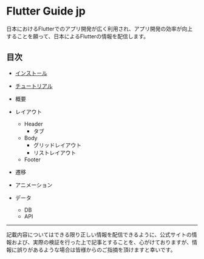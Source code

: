 # Flutter Guide jp

日本におけるFlutterでのアプリ開発が広く利用され、アプリ開発の効率が向上することを願って、日本によるFlutterの情報を配信します。


## 目次

- [インストール](./install/mac.md)
- [チュートリアル](./tutorial/tutorial01.md)
- 概要

- レイアウト
  - Header
    - タブ
  - Body
    - グリッドレイアウト
    - リストレイアウト
  - Footer

- 遷移

- アニメーション

- データ
  - DB
  - API

---

記載内容についてはできる限り正しい情報を配信できるように、公式サイトの情報および、実際の検証を行った上で記事とすることを、心がけておりますが、情報に誤りがあるような場合は皆様からのご指摘を頂けますと幸いです。